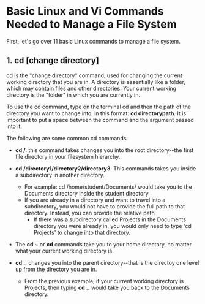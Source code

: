# **Basic Linux and Vi Commands Needed to Manage a File System**

First, let's go over 11 basic Linux commands to manage a file system.

## **1. cd [change directory]** 

cd is the "change directory" command, used for changing the current working directory that you are in. A directory is essentially like a folder, which may contain files and other directories. Your current working directory is the "folder" in which you are currently in.

To use the cd command, type on the terminal cd and then the path of the directory you want to change into, in this format: **cd directorypath**. It is important to put a space between the command and the argument passed into it.

The following are some common cd commands:
* **cd /**: this command takes changes you into the root directory--the first file directory in your filesystem hierarchy.
* **cd /directory1/directory2/directory3**: This commands takes you inside a subdirectory in another directory.
    * For example: cd /home/student/Documents/ would take you to the Documents directory inside the student directory
    * If you are already in a directory and want to travel into a subdirectory, you would not have to provide the full path to that directory. Instead, you can provide the relative path
        * If there was a subdirectory called Projects in the Documents directory you were already in, you would only need to type 'cd Projects' to change into that directory.

* The **cd ~** or **cd** commands take you to your home directory, no matter what your current working directory is.

* **cd ..** changes you into the parent directory--that is the directoy one level up from the directory you are in.
    * From the previous example, if your current working directory is Projects, then typing **cd ..** would take you back to the Documents directory.

